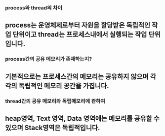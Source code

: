 ### process와 thread의 차이
process는 운영체제로부터 자원을 할당받은 독립적인 작업 단위이고 thread는 프로세스내에서 실행되는 작업 단위 입니다.
---

### process간의 공유 메모리가 존재하는지?
기본적으로는 프로세스간의 메모리는 공유하지 않으며 각각의 독립적인 메모리 공간을 가집니다.
---

### thread간의 공유 메모리와 독립메모리에 관하여
heap영역, Text 영역, Data 영역에는 메모리를 공유할 수 있으며 Stack영역은 독립적입니다.
---
